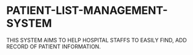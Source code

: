 # PATIENT-LIST-MANAGEMENT-SYSTEM
THIS SYSTEM AIMS TO HELP HOSPITAL STAFFS TO EASILY FIND, ADD RECORD OF PATIENT INFORMATION.
